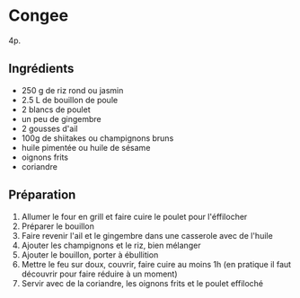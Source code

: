# Congee

4p.

## Ingrédients

* 250 g de riz rond ou jasmin
* 2.5 L de bouillon de poule
* 2 blancs de poulet
* un peu de gingembre
* 2 gousses d'ail
* 100g de shiitakes ou champignons bruns
* huile pimentée ou huile de sésame
* oignons frits
* coriandre

## Préparation

1. Allumer le four en grill et faire cuire le poulet pour l'éffilocher
2. Préparer le bouillon
3. Faire revenir l'ail et le gingembre dans une casserole avec de l'huile
4. Ajouter les champignons et le riz, bien mélanger
5. Ajouter le bouillon, porter à ébullition
6. Mettre le feu sur doux, couvrir, faire cuire au moins 1h (en pratique il faut découvrir pour faire réduire à un moment)
7. Servir avec de la coriandre, les oignons frits et le poulet effiloché
